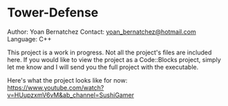 # Tower-Defense

Author: Yoan Bernatchez
Contact: yoan_bernatchez@hotmail.com
Language: C++

This project is a work in progress.
Not all the project's files are included here.
If you would like to view the project as a Code::Blocks project, simply let me know and I will send you the full project with the executable.

Here's what the project looks like for now:
https://www.youtube.com/watch?v=HUupzxmV6vM&ab_channel=SushiGamer
